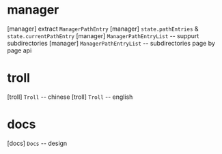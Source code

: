 # manager

[manager] extract `ManagerPathEntry`
[manager] `state.pathEntries` & `state.currentPathEntry`
[manager] `ManagerPathEntryList` -- suppurt subdirectories
[manager] `ManagerPathEntryList` -- subdirectories page by page api

# troll

[troll] `Troll` -- chinese
[troll] `Troll` -- english

# docs

[docs] `Docs` -- design

